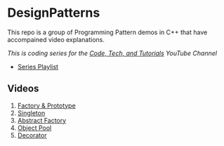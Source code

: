 # DesignPatterns

This repo is a group of Programming Pattern demos in C++ that have accompained video explanations.

*This is coding series for the [Code, Tech, and Tutorials](https://www.youtube.com/c/codetechandtutorials) YouTube Channel*

- [Series Playlist](https://www.youtube.com/playlist?list=PLalVdRk2RC6otl3oBU2cn-P6DWi1y1PS3)

## Videos
1. [Factory & Prototype](https://youtu.be/YzZAdOsd4x0)
2. [Singleton](https://youtu.be/KaF2A2L54Gk)
3. [Abstract Factory](https://youtu.be/TjQAoN0ZD9M)
4. [Object Pool](https://youtu.be/lNTYs72Hi_0)
5. [Decorator](https://youtu.be/rtfDbdSV4a8)
